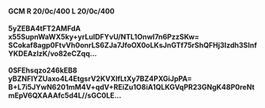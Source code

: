 #### GCM R 20/0c/400 L 20/0c/400
**5yZEBA4tFT2AMFdA**<br/>**x55SupnWaWX5ky+yrLuIDFYvU/NTL1OnwI7n6PzzSKw=**<br/>**SCokaf8agp0FtvVh0onrLS6ZJa7JfoOX0oLKsJnGTf75rShQFHj3Izdh3SInfYKDEAzlzK/vo82eCZqq...**<br/><br/>
**0SFEhsqzo246kEB8**<br/>**yBZNFIYZUaxo4L4EtgsrV2KVXlfLtXy7BZ4PXGiJpPA=**<br/>**B+L7i5JYwN6201mM4V+qdV+REiZu1O8iA1QLKGVqPR23GNgK48P0reNtmEpV6QXAAAfc5d4L//sGC0LE...**
